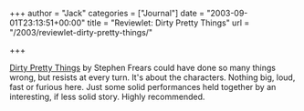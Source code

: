 +++
author = "Jack"
categories = ["Journal"]
date = "2003-09-01T23:13:51+00:00"
title = "Reviewlet: Dirty Pretty Things"
url = "/2003/reviewlet-dirty-pretty-things/"

+++

[Dirty Pretty Things][1] by Stephen Frears could have done so many things wrong, but resists at every turn. It's about the characters. Nothing big, loud, fast or furious here. Just some solid performances held together by an interesting, if less solid story. Highly recommended.

 [1]: http://www.rottentomatoes.com/m/DirtyPrettyThings-1122798/reviews.php